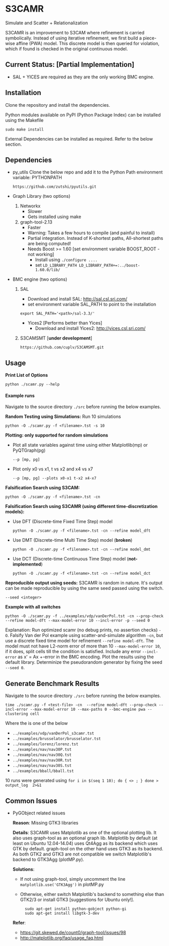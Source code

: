 # S3CAMR
Simulate and Scatter + Relationalization

S3CAMR is an improvement to S3CAM where refinement is carried symbolically.
Instead of using iterative refinement, we first build a piece-wise affine (PWA)
model. This discrete model is then queried for violation, which if found is
checked in the original continuous model.

## Current Status: [Partial Implementation]
- SAL + YICES are required as they are the only working BMC engine.

## Installation
Clone the repository and install the dependencies.

Python modules available on PyPI (Python Package Index) can be installed using the Makefile

    sudo make install

External Dependencies can be installed as required. Refer to the below section.

## Dependencies

- py_utils
    Clone the below repo and add it to the Python Path environment variable: PYTHONPATH

    ```
    https://github.com/zutshi/pyutils.git
    ```

- Graph Library (two options)
    1. Networkx
        - Slower
        - Gets installed using make
    2. graph-tool-2.13
        - Faster
        - Warning: Takes a few hours to compile (and painful to install)
        - Partial integration. Instead of K-shortest paths, All-shortest paths are being computed!
        - Needs Boost >= 1.60 [set environment variable BOOST_ROOT - not working]
            - Install using `./configure .... `
            - set `LD_LIBRARY_PATH LD_LIBRARY_PATH+=:../boost-1.60.0/lib/`

- BMC engine (two options)
    1. SAL
        - Download and install SAL: http://sal.csl.sri.com/
        - set environment variable SAL_PATH to point to the installation
        ```
        export SAL_PATH='<path>/sal-3.3/'
        ```
        - Yices2 [Performs better than Yices]
            - Download and install Yices2: http://yices.csl.sri.com/

    2. S3CAMSMT [**under development**]
    
        ```
        https://github.com/cuplv/S3CAMSMT.git
        ```

## Usage

**Print List of Options**
    
    python ./scamr.py --help

#### Example runs

Navigate to the source directory `./src` before running the below examples.

**Random Testing using Simulations:**
Run 10 simulations

    python -O ./scamr.py -f <filename>.tst -s 10

**Plotting: only supported for random simulations**

- Plot all state variables against time using either Matplotlib(mp) or PyQTGraph(pg)
    ```
    --p [mp, pg]
    ```
- Plot only x0 vs x1, t vs x2 and x4 vs x7
    ```
    --p [mp, pg] --plots x0-x1 t-x2 x4-x7
    ```

**Falsification Search using S3CAM:**

    python -O ./scamr.py -f <filename>.tst -cn

**Falsification Search using S3CAMR (using different time-discretization models):**
- Use DFT (Discrete-time Fixed Time Step) model

    ```
    python -O ./scamr.py -f <filename>.tst -cn --refine model_dft
    ```
- Use DMT (Discrete-time Multi Time Step) model (**broken**)

    ```
    python -O ./scamr.py -f <filename>.tst -cn --refine model_dmt
    ```
- Use DCT (Discrete-time Continuous Time Step) model (**not-implemented**)

    ```
    python -O ./scamr.py -f <filename>.tst -cn --refine model_dct
    ```

**Reproducible output using seeds:**
S3CAMR is random in nature. It's output can be made reproducible by using the same seed passed using the switch.

    --seed <integer>

**Example with all switches**

    python -O ./scamr.py -f ../examples/vdp/vanDerPol.tst -cn --prop-check --refine model-dft --max-model-error 10 --incl-error -p --seed 0

Explanation: Run optimized scamr (no debug prints, no assertion checks) `-O`. Falsify Van der Pol example using scatter-and-simulate algorithm `-cn`, but use a discrete fixed time model for refinement `--refine model-dft`. The model must not have L2-norm error of more than 10 `--max-model-error 10`, if it does, split cells till the condition is satisfied. Include any error `--incl-error` as x' = Ax +-error in the BMC encoding. Plot the results using the default library. Determinize the pseudorandom generator by fixing the seed `--seed 0`.

## Generate Benchmark Results

Navigate to the source directory `./src` before running the below examples.

    time ./scamr.py -f <test-file> -cn  --refine model-dft --prop-check --incl-error --max-model-error 10 --max-paths 0 --bmc-engine pwa --clustering cell

Where the <test-file> is one of the below
* `../examples/vdp/vanDerPol_s3camr.tst`
* `../examples/brusselator/brusselator.tst`
* `../examples/lorenz/lorenz.tst`
* `../examples/nav/nav30P.tst`
* `../examples/nav/nav30Q.tst`
* `../examples/nav/nav30R.tst`
* `../examples/nav/nav30S.tst`
* `../examples/bball/bball.tst`

10 runs were generated using
`for i in $(seq 1 10); do { <> ; } done > output_log  2>&1`
    
    
## Common Issues

- PyGObject related issues

    **Reason**: Missing GTK3 libraries
    
    **Details**: S3CAMR uses Matplotlib as one of the optional plotting lib. It also uses graph-tool as an optional graph lib. Matplotlib by default (at least on Ubuntu 12.04-14.04) uses Qt4Agg as its backend which uses GTK by default. graph-tool on the other hand uses GTK3 as its backend. As both GTK2 and GTK3 are not compatible we switch Matplotlib's backend to GTK3Agg (plotMP.py).
    
    **Solutions**: 
    - If not using graph-tool, simply uncomment the line `matplotlib.use('GTK3Agg')` in plotMP.py
    - Otherwise, either switch Matplotlib's backend to something else than GTK2/3 or install GTK3 [suggestions for Ubuntu only!].

            sudo apt-get install python-gobject python-gi
            sudo apt-get install libgtk-3-dev
    
    **Refer**: 
    -   https://git.skewed.de/count0/graph-tool/issues/98
    -   http://matplotlib.org/faq/usage_faq.html
